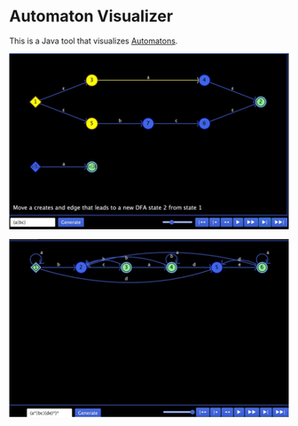 # Automaton Visualizer

This is a Java tool that visualizes [Automatons](https://en.wikipedia.org/wiki/Automata_theory).

![Screenshot](/Screenshots/1.jpeg)

![Screenshot](/Screenshots/2.jpeg)
